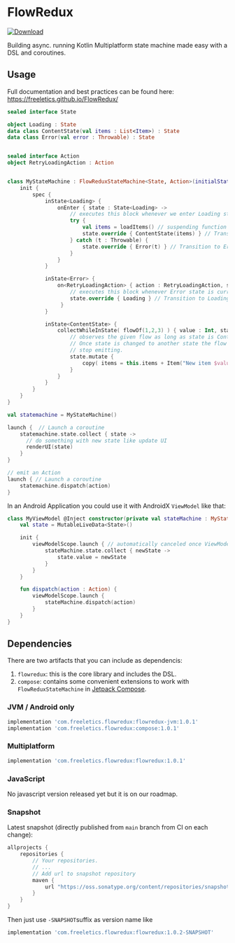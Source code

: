 # FlowRedux

[![Download](https://maven-badges.herokuapp.com/maven-central/com.freeletics.flowredux/flowredux/badge.svg) ](https://maven-badges.herokuapp.com/maven-central/com.freeletics.flowredux/flowredux)

Building async. running Kotlin Multiplatform state machine made easy with a DSL and coroutines.

## Usage

Full documentation and best practices can be found here: https://freeletics.github.io/FlowRedux/

```kotlin
sealed interface State

object Loading : State
data class ContentState(val items : List<Item>) : State
data class Error(val error : Throwable) : State


sealed interface Action
object RetryLoadingAction : Action


class MyStateMachine : FlowReduxStateMachine<State, Action>(initialState = Loading){
    init {
        spec {
            inState<Loading> {
                onEnter { state : State<Loading> ->
                    // executes this block whenever we enter Loading state
                    try {
                        val items = loadItems() // suspending function / coroutine to load items
                        state.override { ContentState(items) } // Transition to ContentState
                    } catch (t : Throwable) {
                        state.override { Error(t) } // Transition to Error state
                    }
                }
            }

            inState<Error> {
                on<RetryLoadingAction> { action : RetryLoadingAction, state : State<Error> ->
                    // executes this block whenever Error state is current state and RetryLoadingAction is emitted
                    state.override { Loading } // Transition to Loading state which loads list again
                 }
            }

            inState<ContentState> {
                collectWhileInState( flowOf(1,2,3) ) { value : Int, state : State<ContentState> ->
                    // observes the given flow as long as state is ContentState.
                    // Once state is changed to another state the flow will automatically
                    // stop emitting.
                    state.mutate {
                        copy( items = this.items + Item("New item $value"))
                    }
                }
            }
        }
    }
}
```

```kotlin
val statemachine = MyStateMachine()

launch {  // Launch a coroutine
    statemachine.state.collect { state ->
      // do something with new state like update UI
      renderUI(state)
    }
}

// emit an Action
launch { // Launch a coroutine
    statemachine.dispatch(action)
}
```

In an Android Application you could use it with AndroidX `ViewModel` like that:

```kotlin
class MyViewModel @Inject constructor(private val stateMachine : MyStateMachine) : ViewModel() {
    val state = MutableLiveData<State>()

    init {
        viewModelScope.launch { // automatically canceled once ViewModel lifecycle reached destroyed.
            stateMachine.state.collect { newState ->
                state.value = newState
            }
        }
    }

    fun dispatch(action : Action) {
        viewModelScope.launch {
            stateMachine.dispatch(action)
        }
    }
}
```

## Dependencies
There are two artifacts that you can include as dependencis:

1. `flowredux`: this is the core library and includes the DSL.
2. `compose`: contains some convenient extensions to work with `FlowReduxStateMachine` in [Jetpack Compose](https://developer.android.com/jetpack/compose).

### JVM / Android only
```groovy
implementation 'com.freeletics.flowredux:flowredux-jvm:1.0.1'
implementation 'com.freeletics.flowredux:compose:1.0.1'
```

### Multiplatform
```groovy
implementation 'com.freeletics.flowredux:flowredux:1.0.1'
```

### JavaScript
No javascript version released yet but it is on our roadmap.

### Snapshot
Latest snapshot (directly published from `main` branch from CI on each change):

```groovy
allprojects {
    repositories {
        // Your repositories.
        // ...
        // Add url to snapshot repository
        maven {
            url "https://oss.sonatype.org/content/repositories/snapshots/"
        }
    }
}
```

Then just use `-SNAPSHOT`suffix as version name like

```groovy
implementation 'com.freeletics.flowredux:flowredux:1.0.2-SNAPSHOT'
```
